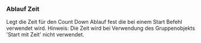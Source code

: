 ﻿### Ablauf Zeit

Legt die Zeit für den Count Down Ablauf fest die bei einem Start Befehl verwendet wird.
Hinweis: Die Zeit wird bei Verwendung des Gruppenobjekts 'Start mit Zeit' nicht verwendet.


